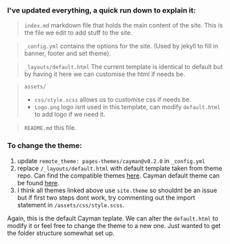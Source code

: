 ### I've updated everything, a quick run down to explain it:
 
> ```index.md``` markdown file that holds the main content of the site. This is the file we edit to add stuff to the site.

> ```_config.yml``` contains the options for the site. (Used by jekyll to fill in banner, footer and set theme).

> ```_layouts/default.html``` The current template is identical to default but by having it here we can customise the html if needs be. 

> ```assets/``` 
> - ```css/style.scss``` allows us to customise css if needs be.
> - ```Logo.png``` logo isnt used in this template, can modify ```default.html``` to add logo if we need it.

> ```README.md``` this file.

### To change the theme:
1. update ```remote_theme: pages-themes/cayman@v0.2.0``` in ```_config.yml```
2. replace ```/_layouts/default.html``` with default template taken from theme repo. Can find the compatible themes [here](https://github.com/pages-themes).
   Cayman default theme can be found [here](https://github.com/pages-themes/cayman/blob/master/_layouts/default.html).
3. I think all themes linked above use ```site.theme``` so shouldnt be an issue but if first two steps dont work, try commenting out the import statement in ```/assets/css/style.scss```.

Again, this is the default Cayman teplate. We can alter the ```default.html``` to modify it or feel free to change the theme to a new one. Just wanted to get the folder structure somewhat set up.
